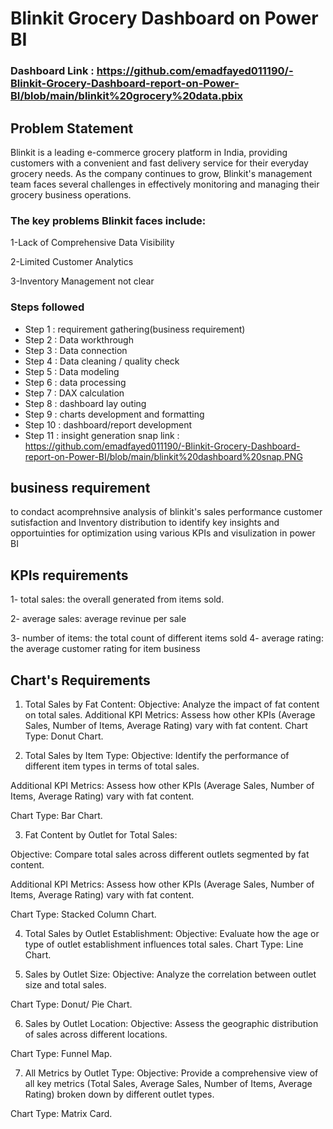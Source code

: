 # Blinkit Grocery Dashboard on Power BI

### Dashboard Link : https://github.com/emadfayed011190/-Blinkit-Grocery-Dashboard-report-on-Power-BI/blob/main/blinkit%20grocery%20data.pbix

## Problem Statement

Blinkit is a leading e-commerce grocery platform in India, providing customers with a convenient and fast delivery service for their everyday grocery needs. As the company continues to grow, Blinkit's management team faces several challenges in effectively monitoring and managing their grocery business operations.

### The key problems Blinkit faces include:

1-Lack of Comprehensive Data Visibility

2-Limited Customer Analytics

3-Inventory Management not clear


### Steps followed 

- Step 1 : requirement gathering(business requirement)
- Step 2 : Data workthrough
- Step 3 : Data connection
- Step 4 : Data cleaning / quality check
- Step 5 : Data modeling
- Step 6 : data processing
- Step 7 : DAX calculation
- Step 8 : dashboard lay outing
- Step 9 : charts development and formatting
- Step 10 : dashboard/report development
- Step 11 : insight generation
  snap link : https://github.com/emadfayed011190/-Blinkit-Grocery-Dashboard-report-on-Power-BI/blob/main/blinkit%20dashboard%20snap.PNG


## business requirement
to condact acomprehnsive analysis of blinkit's sales performance customer sutisfaction and Inventory distribution to identify key insights and opportuinties for optimization using various KPIs and visulization in power BI

## KPIs requirements
1- total sales: the overall generated from items sold.

2- average sales: average revinue per sale 

3- number of items: the total count of different items sold
4- average rating: the average customer rating for item business

## Chart's Requirements
1. Total Sales by Fat Content:
Objective: Analyze the impact of fat content on total sales.
Additional KPI Metrics: Assess how other KPIs (Average Sales, Number of Items, Average Rating) vary with fat content.
Chart Type: Donut Chart.

2. Total Sales by Item Type:
Objective: Identify the performance of different item types in terms of total sales.

Additional KPI Metrics: Assess how other KPIs (Average Sales, Number of Items, Average Rating) vary with fat content.

Chart Type: Bar Chart.

3. Fat Content by Outlet for Total Sales:

Objective: Compare total sales across different outlets segmented by fat content.

Additional KPI Metrics: Assess how other KPIs (Average Sales, Number of Items, Average Rating) vary with fat content.

Chart Type: Stacked Column Chart.

4. Total Sales by Outlet Establishment:
Objective: Evaluate how the age or type of outlet establishment influences total sales.
Chart Type: Line Chart.

5. Sales by Outlet Size:
Objective: Analyze the correlation between outlet size and total sales.

Chart Type: Donut/ Pie Chart.

6. Sales by Outlet Location:
Objective: Assess the geographic distribution of sales across different locations.

Chart Type: Funnel Map.

7. All Metrics by Outlet Type:
Objective: Provide a comprehensive view of all key metrics (Total Sales, Average Sales, Number of Items, Average Rating)
broken down by different outlet types.

Chart Type: Matrix Card.

